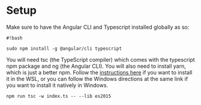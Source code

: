 
# Setup

Make sure to have the Angular CLI and Typescript installed globally as so:

```
#!bash

sudo npm install -g @angular/cli typescript
```

You will need tsc (the TypeScript compiler) which comes with the typescript npm package and ng (the Angular CLI). You will also need to install yarn, which is just a better npm. Follow the [instructions here](https://yarnpkg.com/lang/en/docs/install/#linux-tab) if you want to install it in the WSL, or you can follow the Windows directions at the same link if you want to install it natively in Windows.

```
npm run tsc -w index.ts -- --lib es2015
```
